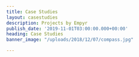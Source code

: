 ```yaml
---
title: Case Studies
layout: casestudies
description: Projects by Empyr
publish_date: '2019-11-01T03:00:00.000+00:00'
heading: Case Studies
banner_image: "/uploads/2018/12/07/compass.jpg"

---
```

